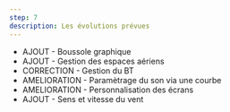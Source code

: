 ```yaml
---
step: 7
description: Les évolutions prévues
---
```


   
 - AJOUT        - Boussole graphique
 - AJOUT        - Gestion des espaces aériens
 - CORRECTION   - Gestion du BT
 - AMELIORATION - Paramètrage du son via une courbe
 - AMELIORATION - Personnalisation des écrans
 - AJOUT        - Sens et vitesse du vent
 